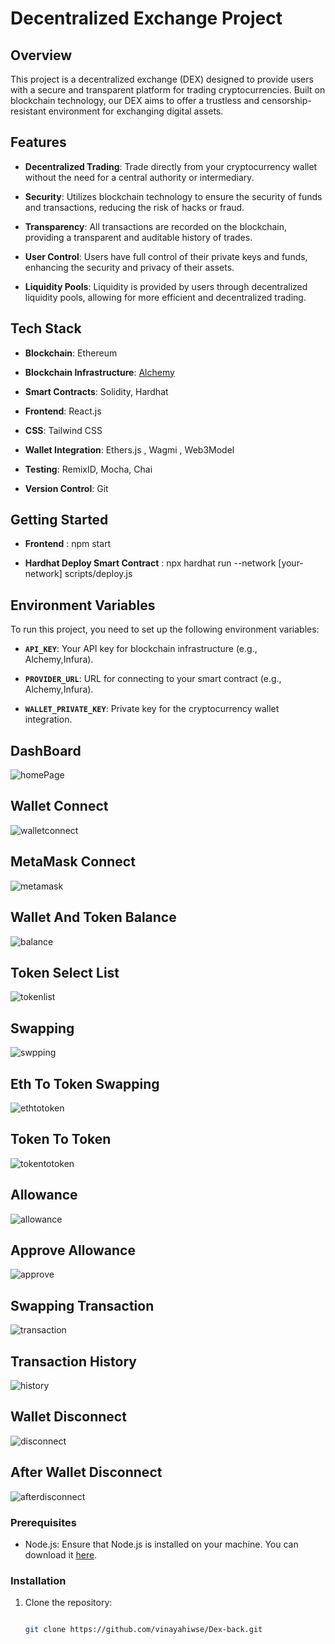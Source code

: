 # Decentralized Exchange Project

## Overview

This project is a decentralized exchange (DEX) designed to provide users with a secure and transparent platform for trading cryptocurrencies. Built on blockchain technology, our DEX aims to offer a trustless and censorship-resistant environment for exchanging digital assets.

## Features

- **Decentralized Trading**: Trade directly from your cryptocurrency wallet without the need for a central authority or intermediary.

- **Security**: Utilizes blockchain technology to ensure the security of funds and transactions, reducing the risk of hacks or fraud.

- **Transparency**: All transactions are recorded on the blockchain, providing a transparent and auditable history of trades.

- **User Control**: Users have full control of their private keys and funds, enhancing the security and privacy of their assets.

- **Liquidity Pools**: Liquidity is provided by users through decentralized liquidity pools, allowing for more efficient and decentralized trading.

## Tech Stack

- **Blockchain**: Ethereum

- **Blockchain Infrastructure**: [Alchemy](https://alchemyapi.io/)

- **Smart Contracts**: Solidity, Hardhat

- **Frontend**: React.js

- **CSS**: Tailwind CSS

- **Wallet Integration**: Ethers.js , Wagmi , Web3Model

- **Testing**: RemixID, Mocha, Chai

- **Version Control**: Git

## Getting Started

- **Frontend** : npm start
  
- **Hardhat Deploy Smart Contract** : npx hardhat run --network [your-network] scripts/deploy.js

## Environment Variables

To run this project, you need to set up the following environment variables:

- **`API_KEY`**: Your API key for blockchain infrastructure (e.g., Alchemy,Infura).
  
- **`PROVIDER_URL`**: URL for connecting to your smart contract (e.g., Alchemy,Infura).
  
- **`WALLET_PRIVATE_KEY`**: Private key for the cryptocurrency wallet integration.


## DashBoard

![homePage](https://github.com/vinayahiwse/Dex-back/assets/147159484/36a814c0-3f04-4548-9e8d-74ee10cb6ba3)

## Wallet Connect

![walletconnect](https://github.com/vinayahiwse/Dex-back/assets/147159484/4e615d5d-ba33-4d03-ac13-b6767a763ae8)

## MetaMask Connect

![metamask](https://github.com/vinayahiwse/Dex-back/assets/147159484/446df533-7fd4-485f-bae5-0c908422ee78)

## Wallet And Token Balance

![balance](https://github.com/vinayahiwse/Dex-back/assets/147159484/9590ad59-6dd8-4141-ab6b-474d3f0712f6)

## Token Select List

![tokenlist](https://github.com/vinayahiwse/Dex-back/assets/147159484/8a87e545-573d-4bed-bd76-e9a320c1665b)

## Swapping

![swpping](https://github.com/vinayahiwse/Dex-back/assets/147159484/49acd79a-7e48-41c5-aade-4999ce14a494)

## Eth To Token Swapping

![ethtotoken](https://github.com/vinayahiwse/Dex-back/assets/147159484/8f651d93-1b29-46c5-b138-13d05327edc4)

## Token To Token

![tokentotoken](https://github.com/vinayahiwse/Dex-back/assets/147159484/ff89e7b6-495f-4fac-af19-793fa4276617)

## Allowance

![allowance](https://github.com/vinayahiwse/Dex-back/assets/147159484/0fc434e5-dfd9-4902-affe-1ef9d0735506)

## Approve Allowance

![approve](https://github.com/vinayahiwse/Dex-back/assets/147159484/c41ff7b4-56c2-4427-a323-a5d576adf22d)

## Swapping Transaction

![transaction](https://github.com/vinayahiwse/Dex-back/assets/147159484/ed0bf163-808a-4a1a-80b8-00633e5064d0)

## Transaction History

![history](https://github.com/vinayahiwse/Dex-back/assets/147159484/56865886-20bc-4102-b194-e9bd7b5810fd)

## Wallet Disconnect

![disconnect](https://github.com/vinayahiwse/Dex-back/assets/147159484/c7bf7007-7a7f-463b-8212-9a16c9c15afe)

## After Wallet Disconnect

![afterdisconnect](https://github.com/vinayahiwse/Dex-back/assets/147159484/6a4b3937-24c4-4ee9-8376-d77f52c44348)



### Prerequisites

- Node.js: Ensure that Node.js is installed on your machine. You can download it [here](https://nodejs.org/).

### Installation

1. Clone the repository:

   ```bash
   
   git clone https://github.com/vinayahiwse/Dex-back.git
